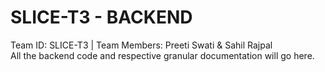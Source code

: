 # SLICE-T3 - BACKEND
Team ID: SLICE-T3 | Team Members: Preeti Swati &amp; Sahil Rajpal\
All the backend code and respective granular documentation will go here.
